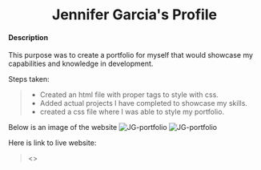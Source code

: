 <h1 align="center">Jennifer Garcia's Profile</h1>

#### Description
This purpose was to create a portfolio for myself that would showcase my capabilities and knowledge in development.

Steps taken:
>* Created an html file with proper tags to style with css.
>* Added actual projects I have completed to showcase my skills.
>* created a css file where I was able to style my portfolio.

Below is an image of the website
![JG-portfolio](/assets/images/readme1.png)
![JG-portfolio](/assets/images/readme2.png)


Here is link to live website:
> <>


